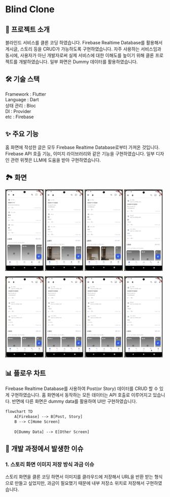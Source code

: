 # Blind Clone

## 📖 프로젝트 소개

블라인드 서비스를 클론 코딩 하였습니다. Firebase Realtime Database를 활용해서 게시글, 스토리 등을 CRUD가 가능하도록 구현하였습니다.
자주 사용하는 서비스임과 동시에, 사용자가 아닌 개발자로써 실제 서비스에 대한 이해도를 높이기 위해 클론 프로젝트를 개발하였습니다.
일부 화면은 Dummy 데이터를 활용하였습니다.

## 🛠 기술 스택

Framework : Flutter <br>
Language : Dart <br>
상태 관리 : Bloc <br>
DI : Provider <br>
etc : Firebase <br>

## ✨ 주요 기능

홈 화면에 작성한 글은 모두 Firebase Realtime Database로부터 가져온 것입니다. Firebase API 호출 기능, 이미지 라이브러리와 같은 기능을 구현하였습니다.
일부 디자인 관련 위젯은 LLM에 도움을 받아 구현하였습니다.

## 🏞️ 화면

<p>
  <img src="./images/blind_clone_1.gif" width="24%">
  <img src="./images/blind_clone_2.gif" width="24%">
  <img src="./images/blind_clone_3.gif" width="24%">
  <img src="./images/blind_clone_4.gif" width="24%">
</p>

<p>
  <img src="./images/blind_clone_5.gif" width="24%">
  <img src="./images/blind_clone_6.gif" width="24%">
  <img src="./images/blind_clone_7.gif" width="24%">
  <img src="./images/blind_clone_8.gif" width="24%">
</p>

## 📊 플로우 차트

Firebase Realtime Database를 사용하여 Post(or Story) 데이터를 CRUD 할 수 있게 구현하였습니다. 
홈 화면에서 동작하는 모든 데이터는 API 호출로 이루어지고 있습니다. 반면에 다른 화면은 dummy data를 활용하여 UI만 구현하였습니다.

```mermaid
flowchart TD
    A[Firebase] --> B[Post, Story]
    B --> C[Home Screen]

    D[Dummy Data] --> E[Other Screen]
```

## 👀 개발 과정에서 발생한 이슈

### 1. 스토리 화면 이미지 저장 방식 과금 이슈

스토리 화면을 클론 코딩 하면서 이미지를 클라우드에 저장해서 URL을 반환 받는 형식으로 만들고 싶었지만, 과금이 필요했기 때문에 내부 저장소 위치로 저장해서 구현하였습니다.

